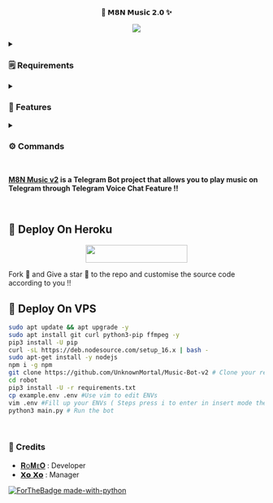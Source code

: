 <p align="center">
    <br><b>💜 𝗠𝟴𝗡 𝗠𝘂𝘀𝗶𝗰 𝟮.𝟬 ✨</b><br>
</p>
<p align="center"><a href="https://t.me/Its_romeoo"><img src="https://telegra.ph//file/8d4b5a19a037559550bb1.jpg"></a></p>


<details>
<summary><h3>🗒️ Requirements</h3></summary>

- FFmpeg
- NodeJS [nodesource.com](https://nodesource.com/)
- Python 3.7 or higher
- [PyTgCalls](https://github.com/pytgcalls/pytgcalls)
</details>

<details>
<summary><h3>🌟 Features </h3></summary>

- Yt-dL Fix
- Updated Plug-in
- Super Fast Bot
- No Lag Hang
- Fast Download Song From Server
- Program Updated
- Smooth Player
</details>

<details>
<summary><h3>⚙️ Commands</h3></summary> 

- `/play <song name>` - play song you requested
- `/song <song name>` - download songs you want quickly
- `/ping` - Bot Online or Offine

#### Admins Only 👷‍♂️
- `/pause` - pause song play
- `/resume` - resume song play
- `/skip` - play next song
- `/end` - stop music play
</details>

<br>

<b> [M8N Music v2](https://github.com/UnknownMortal/Music-Bot-v2) is a Telegram Bot project that allows you to play music on Telegram through Telegram Voice Chat Feature !!</b>

<br>


## <b> 🚀 Deploy On Heroku </b>

<p align="center"><a href="https://heroku.com/deploy?template=https://github.com/UnknownMortal/Music-Bot-v2"> <img src="https://img.shields.io/badge/Deploy%20To%20Heroku-purple?style=for-the-badge&logo=heroku" width="200" height="35.45"/></a></p>
Fork 🍴 and Give a star 🌟 to the repo and customise the source code according to you !!

## <b> 📡 Deploy On VPS </b>

```sh
sudo apt update && apt upgrade -y
sudo apt install git curl python3-pip ffmpeg -y
pip3 install -U pip
curl -sL https://deb.nodesource.com/setup_16.x | bash -
sudo apt-get install -y nodejs
npm i -g npm
git clone https://github.com/UnknownMortal/Music-Bot-v2 # Clone your repo.
cd robot
pip3 install -U -r requirements.txt
cp example.env .env #Use vim to edit ENVs
vim .env #Fill up your ENVs ( Steps press i to enter in insert mode then edit the file. Press Esc to exit the editing mode then type :wq! and press Enter key to save the file.)
python3 main.py # Run the bot
```

<br>

### <b> 💖 Credits </b>
- [𝐑ᴏ𝐌ᴇ𝐎](https://github.com/UnknownMortal) : Developer
- [𝗫𝗼 𝗫𝗼](https://telegram.me/Itz_xoxo) : Manager

[![ForTheBadge made-with-python](http://ForTheBadge.com/images/badges/made-with-python.svg)](https://www.python.org/)

